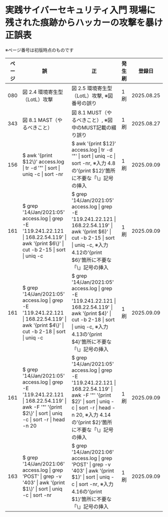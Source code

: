 # 実践サイバーセキュリティ入門 現場に残された痕跡からハッカーの攻撃を暴け 正誤表

※ページ番号は初版時点のものです

| ページ | 誤 | 正 | 発生刷 | 登録日 |
| ---- | ---- | ---- | ---- | ---- |
| 080 | 図 2.4 環境寄生型（LotL）攻撃 | 図 2.5 環境寄生型（LotL）攻撃, ※図番号の誤り | 1刷 | 2025.08.25 | 
| 343 | 図 8.1 MAST（やるべきこと） | 図 8.1 MUST（やるべきこと）, ※図中のMUST記載の綴り誤り | 1刷 | 2025.08.27 |
| 156 | $ awk '{print $12\\}' access.log \| tr -d '"' \| sort \| uniq -c \| sort -nr | $ awk '{print $12}' access.log \| tr -d '"' \| sort \| uniq -c \| sort -nr, ※入力 4.8の'{print $12}'箇所に不要な「\」記号の挿入 | 1刷 | 2025.09.09 |
| 161 | $ grep '14/Jan/2021:05' access.log \| grep -E '119.241.22.121 \| 168.22.54.119' \| awk '{print $6\\}' \| cut -b 2-15 \| sort \| uniq -c | $ grep '14/Jan/2021:05' access.log \| grep -E '119.241.22.121 \| 168.22.54.119' \| awk '{print $6\}' \| cut -b 2-15 \| sort \| uniq -c, ※入力 4.12の'{print $6}'箇所に不要な「\」記号の挿入 | 1刷 | 2025.09.09 |
| 161 | $ grep '14/Jan/2021:05' access.log \| grep -E '119.241.22.121 \| 168.22.54.119' \| awk '{print $4\\}' \| cut -b 2-18 \| sort \| uniq -c | $ grep '14/Jan/2021:05' access.log \| grep -E '119.241.22.121 \| 168.22.54.119' \| awk '{print $4\}' \| cut -b 2-18 \| sort \| uniq -c, ※入力 4.13の'{print $4}'箇所に不要な「\」記号の挿入 | 1刷 | 2025.09.09 |
| 161 | $ grep '14/Jan/2021:05' access.log \| grep -E '119.241.22.121 \| 168.22.54.119' \| awk -F '"' '{print $2\\}' \| sort \| uniq -c \| sort -r \| head -n 20 | $ grep '14/Jan/2021:05' access.log \| grep -E '119.241.22.121 \| 168.22.54.119' \| awk -F '"' '{print $2\}' \| sort \| uniq -c \| sort -r \| head -n 20, ※入力 4.14の'{print $2}'箇所に不要な「\」記号の挿入 | 1刷 | 2025.09.09 |
| 163 | $ grep '14/Jan/2021:06' access.log \| grep 'POST' \| grep -v '403' \| awk '{print $1\\}' \| sort \| uniq -c \| sort -nr | $ grep '14/Jan/2021:06' access.log \| grep 'POST' \| grep -v '403' \| awk '{print $1\}' \| sort \| uniq -c \| sort -nr, ※入力 4.16の'{print $1}'箇所に不要な「\」記号の挿入 | 1刷 | 2025.09.09 |
